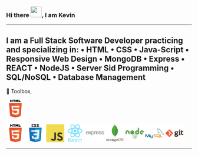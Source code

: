 ### Hi there <img src="https://raw.githubusercontent.com/MartinHeinz/MartinHeinz/master/wave.gif" width="30px" height="30px" />, I am Kevin 
---
I am a Full Stack Software Developer practicing and specializing in: 
•	HTML
•	CSS
•	Java-Script
•	Responsive Web Design
•	MongoDB
•	Express
•	REACT
•	NodeJS
•	Server Sid Programming
•	SQL/NoSQL 
•	Database Management 
---
🧰 Toolbox, 








<img src="https://github.com/devicons/devicon/blob/master/icons/html5/html5-original-wordmark.svg" 
alt="html logo" width="50" height="50" /> 













<img src="https://github.com/devicons/devicon/blob/master/icons/html5/html5-original-wordmark.svg" 
alt="html logo" width="50" height="50" /> 
<img src="https://github.com/devicons/devicon/blob/master/icons/css3/css3-original-wordmark.svg" 
alt="CSS logo" width="50" height="50" /> 
<img src="https://github.com/devicons/devicon/blob/master/icons/javascript/javascript-original.svg" 
alt="JavaScript logo" width="50" height="50" /> 
<img src="https://github.com/devicons/devicon/blob/master/icons/react/react-original-wordmark.svg" 
alt="React logo" width="50" height="50" /> 
<img src="https://github.com/devicons/devicon/blob/master/icons/express/express-original-wordmark.svg" 
alt="Express logo" width="50" height="50" /> 
<img src="https://github.com/devicons/devicon/blob/master/icons/mongodb/mongodb-original-wordmark.svg" 
alt="mongoDB logo" width="50" height="50" /> 
<img src="https://github.com/devicons/devicon/blob/master/icons/nodejs/nodejs-plain-wordmark.svg" 
alt="Node logo" width="50" height="50" /> 
<img src="https://github.com/devicons/devicon/blob/master/icons/mysql/mysql-original-wordmark.svg" 
alt="MySQL logo" width="50" height="50" /> 
<img src="https://github.com/devicons/devicon/blob/master/icons/git/git-original-wordmark.svg" 
alt="Git logo" width="50" height="50" /> 





---
<!--
**kb0007hev/kb0007hev** is a ✨ _special_ ✨ repository because its `README.md` (this file) appears on your GitHub profile.

Here are some ideas to get you started:

- 🔭 I’m currently working on ...
- 🌱 I’m currently learning ...
- 👯 I’m looking to collaborate on ...
- 🤔 I’m looking for help with ...
- 💬 Ask me about ...
- 📫 How to reach me: ...
- 😄 Pronouns: ...
- ⚡ Fun fact: ...
-->
